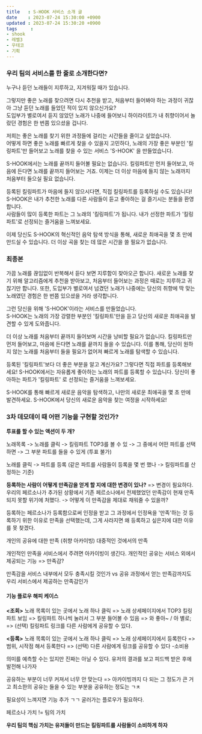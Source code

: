 ```yaml
---
title   : S-HOOK 서비스 소개 글
date    : 2023-07-24 15:30:00 +0900
updated : 2023-07-24 15:30:20 +0900
tags     : 
- shook
- 레벨3
- 우테코
- 기획
---
```


### 우리 팀의 서비스를 한 줄로 소개한다면?

누구나 듣던 노래들이 지루하고, 지겨워질 때가 있습니다. 

그렇지만 좋은 노래를 찾으려면 다시 추천을 받고, 처음부터 들어봐야 하는 과정이 귀찮아 그냥 듣던 노래를 들었던 적이 있지 않으신가요?     
도입부가 별로여서 듣지 않았던 노래가 나중에 들어보니 하이라이트가 내 취향이어서 놀랐던 경험은 한 번쯤 있으셨을 겁니다.      

저희는 좋은 노래를 찾기 위한 과정들에 걸리는 시간들을 줄이고 싶었습니다.    
어떻게 하면 좋은 노래를 빠르게 찾을 수 있을지 고민하다, 노래의 가장 좋은 부분인 '킬링파트'만 들어보고 노래를 찾을 수 있는 서비스 'S-HOOK' 을 만들었습니다.     

S-HOOK에서는 노래를 끝까지 들어볼 필요는 없습니다. 킬링파트만 먼저 들어보고, 마음에 든다면 노래를 끝까지 들어보는 거죠. 이제는 더 이상 마음에 들지 않는 노래까지 처음부터 들으실 필요 없습니다.     

등록된 킬링파트가 마음에 들지 않으시다면, 직접 킬링파트를 등록하실 수도 있습니다!     
S-HOOK은 내가 추천한 노래를 다른 사람들이 듣고 좋아하는 걸 즐기시는 분들을 환영합니다.     
사람들이 많이 등록한 파트는 그 노래의 '킬링파트'가 됩니다. 내가 선정한 파트가 '킬링파트'로 선정되는 즐거움을 느껴보세요. 

이제 당신도 S-HOOK의 혁신적인 음악 탐색 방식을 통해, 새로운 최애곡을 몇 초 만에 만드실 수 있습니다. 더 이상 곡을 찾는 데 많은 시간을 쓸 필요가 없습니다. 

### 최종본
  
가끔 노래를 끊임없이 반복해서 듣다 보면 지루함이 찾아오곤 합니다. 새로운 노래를 찾기 위해 알고리즘에게 추천을 받아보고, 처음부터 들어보는 과정은 때로는 지루하고 귀찮기만 합니다. 또한, 도입부가 별로여서 넘겼던 노래가 나중에는 당신의 취향에 딱 맞는 노래였던 경험은 한 번쯤 있으셨을 거라 생각합니다.

그런 당신을 위해 'S-HOOK'이라는 서비스를 만들었습니다.     
S-HOOK는 노래의 가장 강렬한 부분인 '킬링파트'만을 듣고 당신의 새로운 최애곡을 발견할 수 있게 도와줍니다.

더 이상 노래를 처음부터 끝까지 들어보며 시간을 낭비할 필요가 없습니다. 킬링파트만 먼저 들어보고, 마음에 든다면 노래를 끝까지 들을 수 있습니다. 이를 통해, 당신이 원하지 않는 노래를 처음부터 들을 필요가 없어져 빠르게 노래를 탐색할 수 있습니다.    

등록된 '킬링파트'보다 더 좋은 부분을 알고 계신가요? 그렇다면 직접 파트를 등록해보세요! 
S-HOOK에서는 자유롭게 좋아하는 노래의 파트를 등록할 수 있습니다. 당신이 좋아하는 파트가 '킬링파트' 로 선정되는 즐거움을 느껴보세요. 

S-HOOK를 통해 빠르게 새로운 음악을 탐색하고, 나만의 새로운 최애곡을 몇 초 만에 발견하세요. S-HOOK에서 당신의 새로운 음악을 찾는 여정을 시작하세요!

### 3차 데모데이 때 어떤 기능을 구현할 것인가?

**투표를 할 수 있는 액션이 두 개?**

노래목록 -> 노래를 클릭 -> 킬링파트 TOP3를 볼 수 있 -> 그 중에서 어떤 파트를 선택하면 -> 그 부분 파트를 들을 수 있게 (투표 불가)

노래를 클릭 -> 파트를 등록 (같은 파트를 사람들이 등록을 몇 번 했나 -> 킬링파트를 산정하는 기준)

**등록하는 사람이 어떻게 만족감을 얻게 할 지에 대한 변경이 있나?** 
=> 변경이 필요하다.
우리의 페르소나가 추가된 상황에서 기존 페르소나에서 전제했었던 만족감이 현재 만족되지 못할 위기에 처했다.
-> 어떻게 이 만족감을 제대로 채워줄 수 있을까?

등록하는 페르소나가 등록함으로써 인정을 받고 그 과정에서 인정욕을 '만족'하는 것
등록하기 위한 이유로 만족을 선택했는데, 그게 사라지면 왜 등록하고 싶은지에 대한 이유를 못 찾겠다.

개인의 공유에 대한 만족 (취향 아카이빙)
대중적인 것에서의 만족

개인적인 만족을 서비스에서 주려면 아카이빙이 생긴다.
개인적인 공유는 서비스 외에서 제공되는 기능 => 만족감?

만족감을 서비스 내부에서 모두 충족시킬 것인가 vs 공유 과정에서 얻는 만족감까지도 우리 서비스에서 제공하는 만족감인가

#### 기능 플로우 해피 케이스

**<조회>**
노래 목록이 있는 곳에서 노래 하나 클릭
=> 노래 상세페이지에서 TOP3 킬링파트 보임
=> 킬링파트 하나씩 눌러서 그 부분 들어볼 수 있음
=> 와 좋아~ / 아 별로;
=> (선택) 킬링파트 링크를 다른 사람에게 공유할 수 있다.

**<등록>**
노래 목록이 있는 곳에서 노래 하나 클릭
=> 노래 상세페이지에서 등록한다
=> 범위, 시작점 해서 등록한다
=> (선택) 다른 사람에게 링크를 공유할 수 있다 -소비용

의미를 예측할 수는 있지만 진짜는 아닐 수 있다.
유저의 결과를 보고 피드백 받은 후에 발전해 나가자

공유하는 부분이 너무 커져서 너무 안 맞는다 => 아카이빙까지 다 되는 그 정도가 큰 거고 최소한의 공유는 들을 수 있는 부분을 공유하는 정도는 ㄱㅊ

필요성이 느껴지면 기능 추가 ㄱㄱ
굴러가는 플로우가 필요하다.

페르소나 가치 != 팀의 가치

**우리 팀의 핵심 가치는 유저들이 만드는 킬링파트를 사람들이 소비하게 하자**